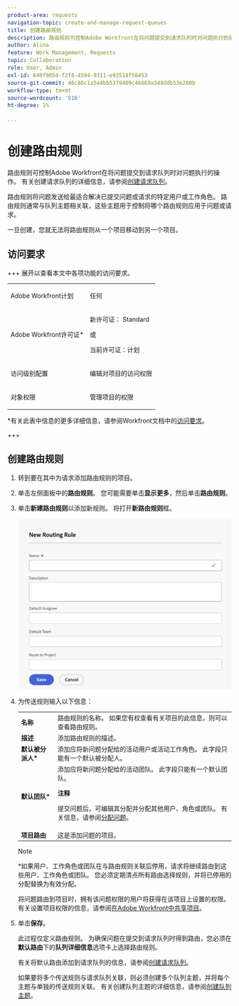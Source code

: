 ```yaml
---
product-area: requests
navigation-topic: create-and-manage-request-queues
title: 创建路由规则
description: 路由规则可控制Adobe Workfront在将问题提交到请求队列时对问题执行的操作。
author: Alina
feature: Work Management, Requests
topic: Collaboration
role: User, Admin
exl-id: 640f9054-f2f8-4594-9311-e93518f58453
source-git-commit: 46c86c1a5e4bb5379409c46669a348ddb53e260b
workflow-type: tm+mt
source-wordcount: '516'
ht-degree: 1%

---
```


# 创建路由规则

<!-- Audited: 12/2023 -->

路由规则可控制Adobe Workfront在将问题提交到请求队列时对问题执行的操作。 有关创建请求队列的详细信息，请参阅[创建请求队列](../../../manage-work/requests/create-and-manage-request-queues/create-request-queue.md)。

路由规则将问题发送给最适合解决已提交问题或请求的特定用户或工作角色。 路由规则通常与队列主题相关联，这些主题用于控制将哪个路由规则应用于问题或请求。

一旦创建，您就无法将路由规则从一个项目移动到另一个项目。

## 访问要求

+++ 展开以查看本文中各项功能的访问要求。

<table style="table-layout:auto"> 
 <col> 
 <col> 
 <tbody> 
  <tr> 
   <td role="rowheader"><p>Adobe Workfront计划</p></td> 
   <td> <p>任何 </p> </td> 
  </tr> 
  <tr> 
   <td role="rowheader">Adobe Workfront许可证*</td> 
   <td> <p>新许可证： Standard </p> 
   或
   <p>当前许可证：计划 </p> </td> 
  </tr> 
  <tr> 
   <td role="rowheader">访问级别配置</td> 
   <td> <p>编辑对项目的访问权限</p> </td> 
  </tr> 
  <tr> 
   <td role="rowheader">对象权限</td> 
   <td> <p> 管理项目的权限</p> </td> 
  </tr> 
 </tbody> 
</table>

*有关此表中信息的更多详细信息，请参阅Workfront文档中的[访问要求](/help/quicksilver/administration-and-setup/add-users/access-levels-and-object-permissions/access-level-requirements-in-documentation.md)。

+++

## 创建路由规则

1. 转到要在其中为请求添加路由规则的项目。
1. 单击左侧面板中的&#x200B;**路由规则**。 您可能需要单击&#x200B;**显示更多**，然后单击&#x200B;**路由规则**。
1. 单击&#x200B;**新建路由规则**&#x200B;以添加新规则。 将打开&#x200B;**新路由规则**&#x200B;框。

   ![新路由规则框](assets/new-routing-rule-box.png)
1. 为传送规则输入以下信息：

   <table style="table-layout:auto"> 
    <col> 
    <col> 
    <thead> 
     </thead> 
    <tbody> 
     <tr> 
      <td role="rowheader"><strong>名称</strong> </td> 
      <td>路由规则的名称。 如果您有权查看有关项目的此信息，则可以查看路由规则。</td> 
     </tr> 
     <tr> 
      <td role="rowheader"><strong>描述</strong> </td> 
      <td>添加路由规则的描述。</td> 
     </tr> 
     <tr> 
      <td role="rowheader"><strong>默认被分派人*</strong> </td> 
      <td>添加应将新问题分配给的活动用户或活动工作角色。 此字段只能有一个默认被分配人。 </td> 
     </tr> 
     <tr> 
      <td role="rowheader"><strong>默认团队*</strong> </td> 
      <td>添加应将新问题分配给的活动团队。 此字段只能有一个默认团队。

   <p><b>注释</b></p>

   提交问题后，可编辑其分配并分配其他用户、角色或团队。 有关信息，请参阅<a href="../../../manage-work/issues/manage-issues/assign-issues.md">分配问题</a>。

   </td> 
     </tr> 
     <tr> 
      <td role="rowheader"><strong>项目路由</strong> </td> 
      <td>这是添加问题的项目。</td> 
     </tr> 
    </tbody> 
   </table>

   >[!NOTE]
   >
   >*如果用户、工作角色或团队在与路由规则关联后停用，请求将继续路由到这些用户、工作角色或团队。 您必须定期清点所有路由选择规则，并将已停用的分配替换为有效分配。

   将问题路由到项目时，拥有该问题权限的用户将获得在该项目上设置的权限。 有关设置项目权限的信息，请参阅[在Adobe Workfront中共享项目](../../../workfront-basics/grant-and-request-access-to-objects/share-a-project.md)。

1. 单击&#x200B;**保存**。

   此过程仅定义路由规则。 为确保问题在提交到请求队列时得到路由，您必须在&#x200B;**默认路由**&#x200B;下的&#x200B;**队列详细信息**&#x200B;选项卡上选择路由规则。

   有关将默认路由添加到请求队列的信息，请参阅[创建请求队列](../../../manage-work/requests/create-and-manage-request-queues/create-request-queue.md)。

   如果要将多个传送规则与请求队列关联，则必须创建多个队列主题，并将每个主题与单独的传送规则关联。 有关创建队列主题的详细信息，请参阅[创建队列主题](../../../manage-work/requests/create-and-manage-request-queues/create-queue-topics.md)。
